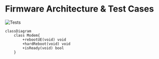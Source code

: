 # Firmware Architecture & Test Cases

![Tests](https://github.com/aungkhantmaw64/nbiot-driver/actions/workflows/workflow.yml/badge.svg)

```mermaid
classDiagram
    class Modem{
        +rebootUE(void) void
        +hardReboot(void) void
        +isReady(void) bool
    }

```